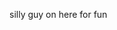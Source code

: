 silly guy on here for fun

<!---
The-Uber-Goober/The-Uber-Goober is a ✨ special ✨ repository because its `README.md` (this file) appears on your GitHub profile.
You can click the Preview link to take a look at your changes.
--->
